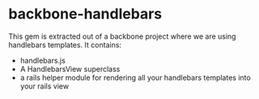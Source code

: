 backbone-handlebars
===================

This gem is extracted out of a backbone project where we are using handlebars
templates. It contains:

* handlebars.js
* A HandlebarsView superclass
* a rails helper module for rendering all your handlebars templates into your rails view


